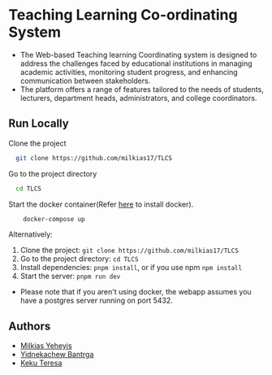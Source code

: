 # Teaching Learning Co-ordinating System
- The Web-based Teaching learning Coordinating system is designed to address the challenges faced by educational institutions in managing academic activities, monitoring student progress, and enhancing communication between stakeholders.
- The platform offers a range of features tailored to the needs of students, lecturers, department heads, administrators, and college coordinators.

## Run Locally

Clone the project

```bash
  git clone https://github.com/milkias17/TLCS
```

Go to the project directory

```bash
  cd TLCS
```

Start the docker container(Refer [here](https://docs.docker.com/get-docker/) to install docker).

```bash
    docker-compose up
```

Alternatively:

1. Clone the project: ```git clone https://github.com/milkias17/TLCS``` 
1. Go to the project directory: ```cd TLCS```
1. Install dependencies: ```pnpm install```, or if you use npm ```npm install```
1. Start the server: ```pnpm run dev```

- Please note that if you aren't using docker, the webapp assumes you have a postgres server running on port 5432.

## Authors

- [Milkias Yeheyis](https://www.github.com/milkias17)
- [Yidnekachew Bantrga](https://github.com/Yidne21)
- [Keku Teresa](https://github.com/)

